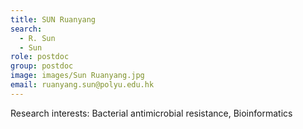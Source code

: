 ```yaml
---
title: SUN Ruanyang
search:
  - R. Sun
  - Sun
role: postdoc
group: postdoc
image: images/Sun Ruanyang.jpg
email: ruanyang.sun@polyu.edu.hk
---
```


Research interests: Bacterial antimicrobial resistance, Bioinformatics
